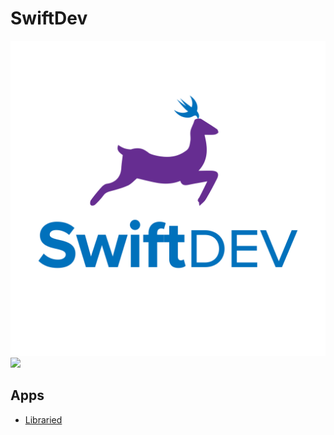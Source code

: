 # SwiftDev
![Image](SwiftDevLogo.png)
<img src="https://apps.swiftdev.dev/SwiftDevLogo.png" width="48">

## Apps
- [Libraried](/Libraried/)

<style>
 .sidebar{
 display: none;
 }
  .header {
  display: none;
  .footer {
    display: none;
  }
</style>

